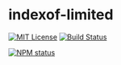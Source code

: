 # indexof-limited

[![MIT License](https://img.shields.io/badge/license-mit-green.svg?style=flat-square)](https://opensource.org/licenses/MIT)
[![Build Status](https://travis-ci.org/oprogramador/indexof-limited.svg?branch=master)](https://travis-ci.org/oprogramador/indexof-limited
)

[![NPM status](https://nodei.co/npm/indexof-limited.png?downloads=true&stars=true)](https://npmjs.org/package/indexof-limited
)
